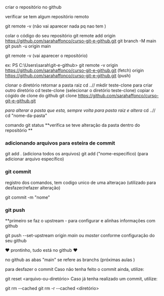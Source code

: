 criar o repositório no github

verificar se tem algum repositório remoto

git remote -v
(não vai aparecer nada pq nao tem )

colar o código do seu repositório
git remote add origin https://github.com/sarahaffonco/curso-git-e-github.git
git branch -M main
git push -u origin main

git remote -v (vai aparecer o repositório)

ex: PS C:\Users\sarah\git-e-github> git remote -v 
origin  https://github.com/sarahaffonco/curso-git-e-github.git (fetch)
origin  https://github.com/sarahaffonco/curso-git-e-github.git (push)

clonar o diretório
retornar a pasta raiz cd ..//
mkdir teste-clone para criar outro diretório
cd teste-clone (selecionar o diretório teste-clone)
copiar o cógido de clone do github
git clone https://github.com/sarahaffonco/curso-git-e-github.git

*para alterar a pasta que esta, sempre volta para pasta raiz e altera*
cd ..// 
cd "nome-da-pasta"

comando git status
**verifica se teve alteração da pasta dentro do repositório **

### adicionando arquivos para esteira de commit
git add . (adiciona todos os arquivos)
git add ("nome-especifico) (para adicionar arquivo específico)

### git commit 
registro dos comandos, tem codigo unico de uma alteraçao (utilizado para desfazer/refazer alteração)

git commit -m "nome"

### git push

**primeiro se faz o upstream - para configurar e alinhas informações com github

git push --set-upstream origin *main* ou *master* conforme configuração do seu github

♥ prontinho, tudo está no github ♥

no github as abas "main" se refere as branchs (próximas aulas )

para desfazer o commit 
Caso não tenha feito o commit ainda, utilize:

git reset <arquivo-ou-diretório>
Caso já tenha realizado um commit, utilize:

git rm --cached <arquivo>
git rm -r --cached <diretório>